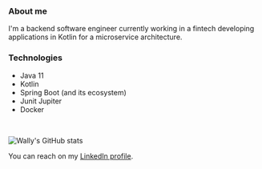 ### About me

I'm a backend software engineer currently working in a fintech developing applications in Kotlin for a microservice architecture.

### Technologies

- Java 11
- Kotlin
- Spring Boot (and its ecosystem)
- Junit Jupiter
- Docker

<br>

![Wally's GitHub stats](https://github-readme-stats.vercel.app/api?username=wallysoncarvalho&theme=vue-dark&show_icons=true&count_private=true&include_all_commits=true&count_private=true)

You can reach on my [LinkedIn profile](https://www.linkedin.com/in/wallyson-cs).
